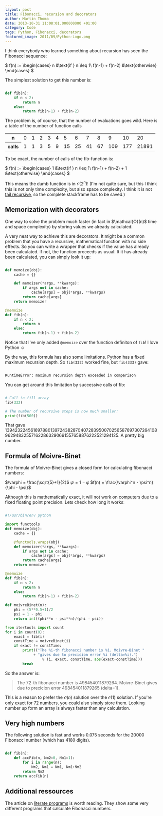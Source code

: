 ```yaml
---
layout: post
title: Fibonacci, recursion and decorators
author: Martin Thoma
date: 2013-10-31 11:08:01.000000000 +01:00
category: Code
tags: Python, Fibonacci, decorators
featured_image: 2011/09/Python-Logo.png
---
```

I think everybody who learned something about recursion has seen the Fibonacci sequence:

$
f(n) := \begin{cases}
n               &\text{if } n \leq 1\\
f(n-1) + f(n-2) &\text{otherwise}
\end{cases}
$

The simplest solution to get this number is:

```python

def fib(n):
    if n < 2:
        return n
    else:
        return fib(n-1) + fib(n-2)

```

The problem is, of course, that the number of evaluations goes wild. Here is a table of the number of function calls

<table>
<tr>
  <th>n</th>
  <td>0</td>
  <td>1</td>
  <td>2</td>
  <td>3</td>
  <td>4</td>
  <td>5</td>
  <td>6</td>
  <td>7</td>
  <td>8</td>
  <td>9</td>
  <td>10</td>
  <td>20</td>
</tr>
<tr>
  <th>calls</th>
  <td>1</td>
  <td>1</td>
  <td>3</td>
  <td>5</td>
  <td>9</td>
  <td>15</td>
  <td>25</td>
  <td>41</td>
  <td>67</td>
  <td>109</td>
  <td>177</td>
  <td>21891</td>
</tr>
</table>

To be exact, the number of calls of the fib-function is:

$
f(n) := \begin{cases}
1               &\text{if } n \leq 1\\
f(n-1) + f(n-2) + 1 &\text{otherwise}
\end{cases}
$

This means the dumb function is in $\mathcal{O}(2^n)$! (I'm not quite sure, but this I think this is not only time complexity, but also space complexity. I think it is not <a href="https://en.wikipedia.org/wiki/Tail_recursion">tail recursive</a>, so the complete stackframe has to be saved.)

<h2>Memorization with decorators</h2>
One way to solve the problem much faster (in fact in $\mathcal{O}(n)$ time and space complexity) by storing values we already calculated.

A very neat way to achieve this are decorators. It might be a common problem that you have a recursive, mathematical function with no side effects. So you can write a wrapper that checks if the value has already been calculated. If not, the function proceeds as usual. It it has already been calculated, you can simply look it up:

```python

def memoize(obj):
    cache = {}

    def memoizer(*args, **kwargs):
        if args not in cache:
            cache[args] = obj(*args, **kwargs)
        return cache[args]
    return memoizer

@memoize
def fib(n):
    if n < 2:
        return n
    else:
        return fib(n-1) + fib(n-2)

```

Notice that I've only added <code>@memoize</code> over the function definiton of <code>fib</code>! I love Python ☺

By the way, this formula has also some limitations. Python has a fixed maximum recursion depth. So <code>fib(332)</code> worked fine, but <code>fib(333)</code> gave:
```bash

RuntimeError: maximum recursion depth exceeded in comparison

```

You can get around this limitation by successive calls of fib:

```python

# Call to fill array
fib(332)

# The number of recursive steps is now much smaller:
print(fib(500))

```

That gave 139423224561697880139724382870407283950070256587697307264108962948325571622863290691557658876222521294125. A pretty big number.

<h2>Formula of Moivre-Binet</h2>
The formula of Moivre-Binet gives a closed form for calculating fibonacci numbers:

$\varphi = \frac{\sqrt{5}+1}{2}$
$\psi = 1 - \varphi$
$f(n) = \frac{\varphi^n - \psi^n}{\phi - \psi}$

Although this is mathematically exact, it will not work on computers due to a fixed floating point precision. Lets check how long it works:

```python

#!/usr/bin/env python

import functools
def memoize(obj):
    cache = {}

    @functools.wraps(obj)
    def memoizer(*args, **kwargs):
        if args not in cache:
            cache[args] = obj(*args, **kwargs)
        return cache[args]
    return memoizer

@memoize
def fib(n):
    if n < 2:
        return n
    else:
        return fib(n-1) + fib(n-2)

def moivreBinet(n):
    phi = (5**0.5+1)/2
    psi = 1 - phi
    return int((phi**n - psi**n)/(phi - psi))

from itertools import count
for i in count(0):
    exact = fib(i)
    constTime = moivreBinet(i)
    if exact != constTime:
        print(("The %i-th fibonacci number is %i. Moivre-Binet "
             + "gives due to precicion error %i (delta=%i).") 
                 % (i, exact, constTime, abs(exact-constTime)))
        break

```

So the answer is:

<blockquote>The 72-th fibonacci number is 498454011879264. Moivre-Binet gives due to precicion error 498454011879265 (delta=1).</blockquote>

This is a reason to prefer the $\mathcal{O}(n)$ solution over the $\mathcal{O}(1)$ solution. If you're only exact for 72 numbers, you could also simply store them. Looking number up form an array is always faster than any calculation.

<h2>Very high numbers</h2>
The following solution is fast and works 0.075 seconds for the 20000 Fibonacci number (which has 4180 digits).

```python

def fib(n):
    def accFib(n, Nm2=0, Nm1=1):
        for i in range(n):
            Nm2, Nm1 = Nm1, Nm1+Nm2
        return Nm2   
    return accFib(n)

```

<h2>Additional ressources</h2>
The article on <a href="http://en.literateprograms.org/Fibonacci_numbers_(Python)">literate programs</a> is worth reading. They show some very different programs that calculate Fibonacci numbers.
